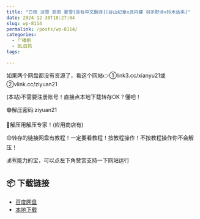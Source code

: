 ```yaml
---
title: "白雨 淡雪 慈雨 夏雪[含有中文翻译][谷山纪章x武内健 羽多野涉x铃木达央]"
date: 2024-12-30T18:27:04
slug: wp-8114
permalink: /posts/wp-8114/
categories:
  - 广播剧
  - BL日抓
tags:

---
```


如果两个网盘都没有资源了，看这个网站👉①link3.cc/xianyu21或②vlink.cc/ziyuan21

(本站)不需要注册账号！直接点本地下载转存OK？懂吧！

🟢解压密码:ziyuan21

🔵解压用解压专家！(应用商店有)

🟡转存的链接网盘有教程！一定要看教程！按教程操作！不按教程操作你不会解压！

💰🈶能力的宝，可以点左下角赞赏支持一下网站运行

## 📦 下载链接
- [百度网盘](https://blziyuan21.com/pay-download/8114?key=4e841bcbc2&down_id=0)
- [本地下载](https://blziyuan21.com/pay-download/8114?key=4e841bcbc2&down_id=1)

